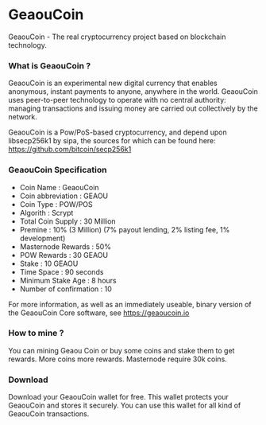 # GeaouCoin
GeaouCoin - The real cryptocurrency project based on blockchain technology.

<h3>What is GeaouCoin ?</h3>
GeaouCoin is an experimental new digital currency that enables anonymous, instant payments to anyone, anywhere in the world. GeaouCoin uses peer-to-peer technology to operate with no central authority: managing transactions and issuing money are carried out collectively by the network. 

GeaouCoin is a Pow/PoS-based cryptocurrency, and depend upon libsecp256k1 by sipa, the sources for which can be found here: https://github.com/bitcoin/secp256k1

<h3>GeaouCoin Specification</h3>
<ul>
  <li>Coin Name : GeaouCoin</li>
  <li>Coin abbreviation : GEAOU</li>
  <li>Coin Type : POW/POS</li>
  <li>Algorith : Scrypt</li>
  <li>Total Coin Supply : 30 Million</li>
  <li>Premine : 10% (3 Million) (7% payout lending, 2% listing fee, 1% development)</li>
  <li>Masternode Rewards : 50%</li>
  <li>POW Rewards : 30 GEAOU</li>
  <li>Stake : 10 GEAOU</li>
  <li>Time Space : 90 seconds</li>
  <li>Minimum Stake Age : 8 hours</li>
  <li>Number of confirmation : 10</li>
</ul>

For more information, as well as an immediately useable, binary version of the GeaouCoin Core software, see https://geaoucoin.io

<h3>How to mine ?</h3>

You can mining Geaou Coin or buy some coins and stake them to get rewards. More coins more rewards. Masternode require 30k coins. 

<h3>Download</h3>

Download your GeaouCoin wallet for free. This wallet protects your GeaouCoin and stores it securely. You can use this wallet for all kind of GeaouCoin transactions.



